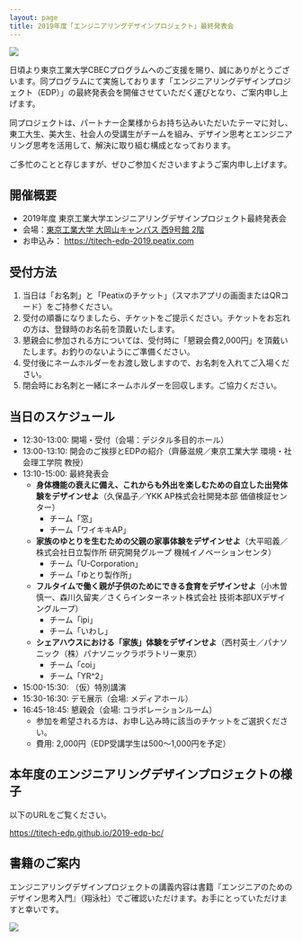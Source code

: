 ```yaml
---
layout: page
title: 2019年度「エンジニアリングデザインプロジェクト」最終発表会
---
```


![](https://s3-ap-northeast-1.amazonaws.com/peatix-files/event/1408075/cover-3C1ZAN7WOjWutLeoawziqWHXwavysKaF.png)

日頃より東京工業大学CBECプログラムへのご支援を賜り、誠にありがとうございます。同プログラムにて実施しております「エンジニアリングデザインプロジェクト（EDP）」の最終発表会を開催させていただく運びとなり、ご案内申し上げます。

同プロジェクトは、パートナー企業様からお持ち込みいただいたテーマに対し、東工大生、美大生、社会人の受講生がチームを組み、デザイン思考とエンジニアリング思考を活用して、解決に取り組む構成となっております。

ご多忙のことと存じますが、ぜひご参加くださいますようご案内申し上げます。


## 開催概要
* 2019年度 東京工業大学エンジニアリングデザインプロジェクト最終発表会
* 会場：[東京工業大学 大岡山キャンパス 西9号館 2階](/access/w9/)
* お申込み： <https://titech-edp-2019.peatix.com>

## 受付方法
1. 当日は「お名刺」と「Peatixのチケット」（スマホアプリの画面またはQRコード）をご持参ください。
2. 受付の順番になりましたら、チケットをご提示ください。チケットをお忘れの方は、登録時のお名前を頂戴いたします。
3. 懇親会に参加される方については、受付時に「懇親会費2,000円」を頂戴いたします。お釣りのないようにご準備ください。
4. 受付後にネームホルダーをお渡し致しますので、お名刺を入れてご入場ください。
5. 閉会時にお名刺と一緒にネームホルダーを回収します。ご協力ください。

## 当日のスケジュール

* 12:30-13:00: 開場・受付（会場：デジタル多目的ホール）
* 13:00-13:10: 開会のご挨拶とEDPの紹介（齊藤滋規／東京工業大学 環境・社会理工学院 教授）
* 13:10-15:00: 最終発表会
  * **身体機能の衰えに備え、これからも外出を楽しむための自立した出発体験をデザインせよ**（久保晶子／YKK AP株式会社開発本部 価値検証センター）
    * チーム「窓」
    * チーム「ワイキキAP」
  * **家族のゆとりを生むための父親の家事体験をデザインせよ**（大平昭義／株式会社日立製作所 研究開発グループ 機械イノベーションセンタ）
    * チーム「U-Corporation」
    * チーム「ゆとり製作所」
  * **フルタイムで働く親が子供のためにできる食育をデザインせよ**（小木曽慎一、森川久留実／さくらインターネット株式会社 技術本部UXデザイングループ）
    * チーム「ipi」
    * チーム「いわし」
  * **シェアハウスにおける「家族」体験をデザインせよ**（西村英士／パナソニック（株）パナソニックラボラトリー東京）
    * チーム「coi」
    * チーム「YR^2」
* 15:00-15:30: （仮）特別講演
* 15:30-16:30: デモ展示（会場: メディアホール）
* 16:45-18:45: 懇親会（会場: コラボレーションルーム）
   * 参加を希望される方は、お申し込み時に該当のチケットをご選択ください。
   * 費用: 2,000円（EDP受講学生は500〜1,000円を予定）

## 本年度のエンジニアリングデザインプロジェクトの様子

以下のURLをご覧ください。

<https://titech-edp.github.io/2019-edp-bc/>

## 書籍のご案内

エンジニアリングデザインプロジェクトの講義内容は書籍『エンジニアのためのデザイン思考入門』（翔泳社）でご確認いただけます。お手にとっていただけますと幸いです。

[![](https://titech-edp.github.io/images/edp-book.jpg)](http://www.shoeisha.co.jp/book/detail/9784798153858)
